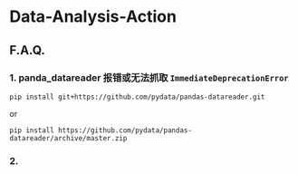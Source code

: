 # Data-Analysis-Action

## F.A.Q.

### 1. panda_datareader 报错或无法抓取 ``ImmediateDeprecationError``

```
pip install git+https://github.com/pydata/pandas-datareader.git
```
or

```
pip install https://github.com/pydata/pandas-datareader/archive/master.zip
```

### 2. 

